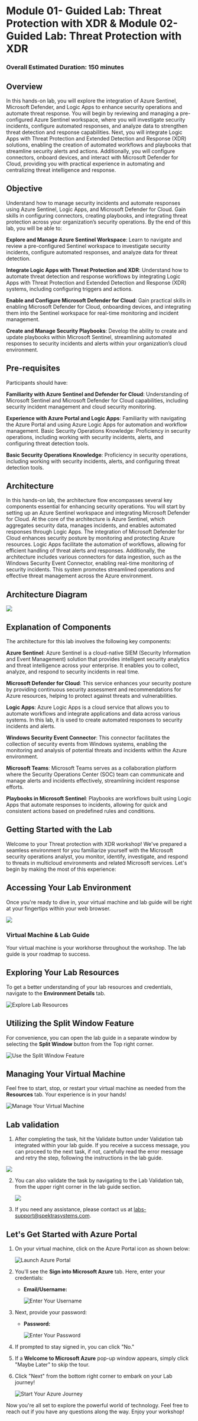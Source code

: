# Module 01- Guided Lab: Threat Protection with XDR & Module 02- Guided Lab: Threat Protection with XDR
### Overall Estimated Duration: 150 minutes
## Overview

In this hands-on lab, you will explore the integration of Azure Sentinel, Microsoft Defender, and Logic Apps to enhance security operations and automate threat response. You will begin by reviewing and managing a pre-configured Azure Sentinel workspace, where you will investigate security incidents, configure automated responses, and analyze data to strengthen threat detection and response capabilities. Next, you will integrate Logic Apps with Threat Protection and Extended Detection and Response (XDR) solutions, enabling the creation of automated workflows and playbooks that streamline security alerts and actions. Additionally, you will configure connectors, onboard devices, and interact with Microsoft Defender for Cloud, providing you with practical experience in automating and centralizing threat intelligence and response.

## Objective

Understand how to manage security incidents and automate responses using Azure Sentinel, Logic Apps, and Microsoft Defender for Cloud. Gain skills in configuring connectors, creating playbooks, and integrating threat protection across your organization’s security operations. By the end of this lab, you will be able to:

**Explore and Manage Azure Sentinel Workspace**: Learn to navigate and review a pre-configured Sentinel workspace to investigate security incidents, configure automated responses, and analyze data for threat detection.

**Integrate Logic Apps with Threat Protection and XDR**: Understand how to automate threat detection and response workflows by integrating Logic Apps with Threat Protection and Extended Detection and Response (XDR) systems, including configuring triggers and actions.

**Enable and Configure Microsoft Defender for Cloud**: Gain practical skills in enabling Microsoft Defender for Cloud, onboarding devices, and integrating them into the Sentinel workspace for real-time monitoring and incident management.

**Create and Manage Security Playbooks**: Develop the ability to create and update playbooks within Microsoft Sentinel, streamlining automated responses to security incidents and alerts within your organization’s cloud environment.

## Pre-requisites

Participants should have:

**Familiarity with Azure Sentinel and Defender for Cloud**: Understanding of Microsoft Sentinel and Microsoft Defender for Cloud capabilities, including security incident management and cloud security monitoring.

**Experience with Azure Portal and Logic Apps**: Familiarity with navigating the Azure Portal and using Azure Logic Apps for automation and workflow management.
Basic Security Operations Knowledge: Proficiency in security operations, including working with security incidents, alerts, and configuring threat detection tools.

**Basic Security Operations Knowledge**: Proficiency in security operations, including working with security incidents, alerts, and configuring threat detection tools.

## Architecture

In this hands-on lab, the architecture flow encompasses several key components essential for enhancing security operations. You will start by setting up an Azure Sentinel workspace and integrating Microsoft Defender for Cloud. At the core of the architecture is Azure Sentinel, which aggregates security data, manages incidents, and enables automated responses through Logic Apps. The integration of Microsoft Defender for Cloud enhances security posture by monitoring and protecting Azure resources. Logic Apps facilitate the automation of workflows, allowing for efficient handling of threat alerts and responses. Additionally, the architecture includes various connectors for data ingestion, such as the Windows Security Event Connector, enabling real-time monitoring of security incidents. This system promotes streamlined operations and effective threat management across the Azure environment.

## Architecture Diagram

![](./media/update01.png)


## Explanation of Components

The architecture for this lab involves the following key components:

**Azure Sentinel**: Azure Sentinel is a cloud-native SIEM (Security Information and Event Management) solution that provides intelligent security analytics and threat intelligence across your enterprise. It enables you to collect, analyze, and respond to security incidents in real time.

**Microsoft Defender for Cloud**: This service enhances your security posture by providing continuous security assessment and recommendations for Azure resources, helping to protect against threats and vulnerabilities.

**Logic Apps**: Azure Logic Apps is a cloud service that allows you to automate workflows and integrate applications and data across various systems. In this lab, it is used to create automated responses to security incidents and alerts.

**Windows Security Event Connector**: This connector facilitates the collection of security events from Windows systems, enabling the monitoring and analysis of potential threats and incidents within the Azure environment.

**Microsoft Teams**: Microsoft Teams serves as a collaboration platform where the Security Operations Center (SOC) team can communicate and manage alerts and incidents effectively, streamlining incident response efforts.

**Playbooks in Microsoft Sentinel**: Playbooks are workflows built using Logic Apps that automate responses to incidents, allowing for quick and consistent actions based on predefined rules and conditions.

## Getting Started with the Lab
 
Welcome to your Threat protection with XDR workshop! We've prepared a seamless environment for you familiarize yourself with the Microsoft security operations analyst, you monitor, identify, investigate, and respond to threats in multicloud environments and related Microsoft services. Let's begin by making the most of this experience:
 
## Accessing Your Lab Environment
 
Once you're ready to dive in, your virtual machine and lab guide will be right at your fingertips within your web browser.
 
![](./media/XDRintro1.png)

### Virtual Machine & Lab Guide
 
Your virtual machine is your workhorse throughout the workshop. The lab guide is your roadmap to success.
 
## Exploring Your Lab Resources
 
To get a better understanding of your lab resources and credentials, navigate to the **Environment Details** tab.
 
![Explore Lab Resources](./media/XDRintro2.png)
 
## Utilizing the Split Window Feature
 
For convenience, you can open the lab guide in a separate window by selecting the **Split Window** button from the Top right corner.
 
![Use the Split Window Feature](./media/XDRintro3.png)
 
## Managing Your Virtual Machine
 
Feel free to start, stop, or restart your virtual machine as needed from the **Resources** tab. Your experience is in your hands!
 
![Manage Your Virtual Machine](./media/XDRintro4.png)

## Lab validation

1. After completing the task, hit the Validate button under Validation tab integrated within your lab guide. If you receive a success message, you can proceed to the next task, if not, carefully read the error message and retry the step, following the instructions in the lab guide.

  ![](./media/XDRintro1.png)

2. You can also validate the task by navigating to the Lab Validation tab, from the upper right corner in the lab guide section.

   ![](./media/XDRintro1.png)

3. If you need any assistance, please contact us at labs-support@spektrasystems.com.

## Let's Get Started with Azure Portal
 
1. On your virtual machine, click on the Azure Portal icon as shown below:
 
    ![Launch Azure Portal](./media/XDRintro5.png)

2. You'll see the **Sign into Microsoft Azure** tab. Here, enter your credentials:
 
   - **Email/Username:** <inject key="AzureAdUserEmail"></inject>
 
     ![Enter Your Username](./media/sc900-image-1.png)
 
3. Next, provide your password:
 
   - **Password:** <inject key="AzureAdUserPassword"></inject>
 
     ![Enter Your Password](./media/sc900-image-2.png)
 
4. If prompted to stay signed in, you can click "No."
 
5. If a **Welcome to Microsoft Azure** pop-up window appears, simply click "Maybe Later" to skip the tour.
 
6. Click "Next" from the bottom right corner to embark on your Lab journey!
 
     ![Start Your Azure Journey](./media/XDRintro6.png)
 
Now you're all set to explore the powerful world of technology. Feel free to reach out if you have any questions along the way. Enjoy your workshop!

